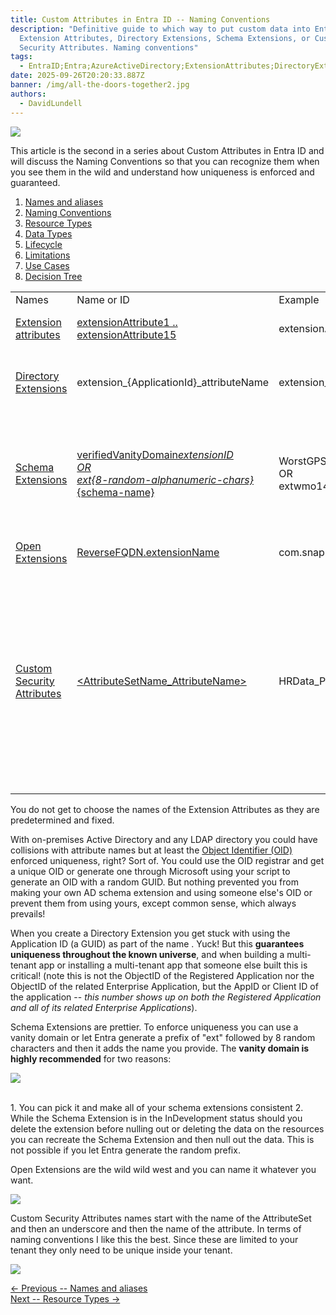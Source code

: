```yaml
---
title: Custom Attributes in Entra ID -- N﻿aming Conventions
description: "Definitive guide to which way to put custom data into Entra ID:
  Extension Attributes, Directory Extensions, Schema Extensions, or Custom
  Security Attributes. Naming conventions"
tags:
  - EntraID;Entra;AzureActiveDirectory;ExtensionAttributes;DirectoryExtensions;SchemaExtensions;CustomSecurityAttributes;
date: 2025-09-26T20:20:33.887Z
banner: /img/all-the-doors-together2.jpg
authors:
  - DavidLundell
---
```

![](/img/all-the-doors-together2.jpg)

This article is the second in a series about Custom Attributes in Entra ID and will discuss the N﻿aming Conventions so that you can recognize them when you see them in the wild and understand how uniqueness is enforced and guaranteed.

1. [Names and aliases](/blog/2025/09/custom-attributes-in-entra-id/#names-and-aliases)
2. [N﻿aming Conventions](/blog/2025/09/custom-attributes-in-entra-id-naming-conventions/)
3. [R﻿esource Types](/blog/2025/09/custom-attributes-in-entra-id-resource-types/)
4. [D﻿ata Types](/blog/2025/09/custom-attributes-in-entra-id-data-types/)
5. [L﻿ifecycle](/blog/2025/09/custom-attributes-in-entra-id-lifecycle/)
6. [L﻿imitations](/blog/2025/10/custom-attributes-in-entra-id-limitations/)
7. [U﻿se Cases](/blog/2025/10/custom-attributes-in-entra-id-use-cases/)
8. [Decision Tree](/blog/2025/10/custom-attributes-in-entra-id-decision-tree/)

|                                                                                                                                          |                                                                                                                                                                                                        |                                                               |                                                                                                                                                                                                                                                                                                                                                                |
| ---------------------------------------------------------------------------------------------------------------------------------------- | ------------------------------------------------------------------------------------------------------------------------------------------------------------------------------------------------------ | ------------------------------------------------------------- | -------------------------------------------------------------------------------------------------------------------------------------------------------------------------------------------------------------------------------------------------------------------------------------------------------------------------------------------------------------- |
| Names                                                                                                                                    | Name or ID                                                                                                                                                                                             | Example                                                       | Notes                                                                                                                                                                                                                                                                                                                                                          |
| [Extension attributes](https://learn.microsoft.com/en-us/graph/extensibility-overview?tabs=http#extension-attributes)                    | [extensionAttribute1 .. extensionAttribute15](https://learn.microsoft.com/en-us/graph/api/resources/onpremisesextensionattributes?view=graph-rest-1.0)                                                 | extensionAttribute15                                          | The names are already pre-determined                                                                                                                                                                                                                                                                                                                           |
| [Directory Extensions](https://learn.microsoft.com/en-us/graph/extensibility-overview?tabs=http#directory-microsoft-entra-id-extensions) | extension_{ApplicationId}_attributeName                                                                                                                                                                | extension_4b2af6e7f3ac4f598e35c364e0126c6d_Test_Extension_Int | The Application ID or Client ID (not the object ID of the Application)                                                                                                                                                                                                                                                                                         |
| [Schema Extensions](https://learn.microsoft.com/en-us/graph/extensibility-overview?tabs=http#schema-extensions)                          | [verifiedVanityDomain*extensionID  <br>OR  <br>ext{﻿8-random-alphanumeric-chars}*{﻿schema-name}](https://learn.microsoft.com/en-us/graph/api/resources/schemaextension?view=graph-rest-1.0#properties) | WorstGPS_coordinates  <br>OR  <br>extwmo14pts_coordinates     | [You can choose between using the verified Vanity Domain Name or allowing EntraID to generate a random prefix for you](https://learn.microsoft.com/en-us/graph/extensibility-schema-groups?tabs=http#step-2-register-a-schema-extension-definition)                                                                                                            |
| [Open Extensions](https://learn.microsoft.com/en-us/graph/extensibility-overview?tabs=http#open-extensions)                              | [ReverseFQDN.extensionName](https://learn.microsoft.com/en-us/graph/api/resources/opentypeextension?view=graph-rest-1.0)                                                                               | com.snappyslackers.coordinates                                | It looks like this is an unenforced convention                                                                                                                                                                                                                                                                                                                 |
| [Custom Security Attributes](https://learn.microsoft.com/en-us/entra/fundamentals/custom-security-attributes-overview)                   | [<AttributeSetName_AttributeName>](https://learn.microsoft.com/en-us/graph/api/resources/customsecurityattributedefinition?view=graph-rest-1.0#properties)                                             | HRData_PriorityLevel                                          | [Both the AttributeSetName and the AttributeName can be up to 32 Unicode Characters with neither spaces nor specials characters.  <br>AttributeName must be unique within its Attribute set, which in turn must be unique within the tenant.](https://learn.microsoft.com/en-us/entra/fundamentals/custom-security-attributes-overview#limits-and-constraints) |
|                                                                                                                                          |                                                                                                                                                                                                        |                                                               |                                                                                                                                                                                                                                                                                                                                                                |

Y﻿ou do not get to choose the names of the Extension Attributes as they are predetermined and fixed. 

W﻿ith on-premises Active Directory and any LDAP directory you could have collisions with attribute names but at least the [Object Identifier (OID)](https://learn.microsoft.com/en-us/windows/win32/ad/obtaining-an-object-identifier) enforced uniqueness, right? Sort of. You could use the OID registrar and get a unique OID or generate one through Microsoft using your script to generate an OID with a random GUID. But nothing prevented you from making your own AD schema extension and using someone else's OID or prevent them from using yours, except common sense, which always prevails!

When you create a Directory Extension you get stuck with using the Application ID (a GUID) as part of the name . Yuck! But this **guarantees uniqueness throughout the known universe**, and when building a multi-tenant app or installing a multi-tenant app that someone else built this is critical! (note this is not the ObjectID of the Registered Application nor the ObjectID of the related Enterprise Application, but the AppID or Client ID of the application -- *this number shows up on both the Registered Application and all of its related Enterprise Applications*).

Schema Extensions are prettier.  T﻿o enforce uniqueness you can use a vanity domain or let Entra generate a prefix of "ext" followed by 8 random characters and then it adds the name you provide. The **vanity domain is highly recommended** for two reasons:

![](/img/schema-extensions-small.jpg)

\
1﻿. You can pick it and make all of your schema extensions consistent
2﻿. While the Schema Extension is in the InDevelopment status should you delete the extension before nulling out or deleting the data on the resources you can recreate the Schema Extension and then null out the data. This is not possible if you let Entra generate the random prefix. 

O﻿pen Extensions are the wild wild west and you can name it whatever you want.

![](/img/open-extension-batwing-doors-small.png)

C﻿ustom Security Attributes names start with the name of the AttributeSet and then an underscore and then the name of the attribute. In terms of naming conventions I like this the best. Since these are limited to your tenant they only need to be unique inside your tenant.

![](/img/custom-security-attributes-vault-door-small.png)

[<- Previous -- Names and aliases](/blog/2025/09/custom-attributes-in-entra-id/#names-and-aliases)\
[Next -- R﻿esource Types ->](/blog/2025/09/custom-attributes-in-entra-id-resource-types/)